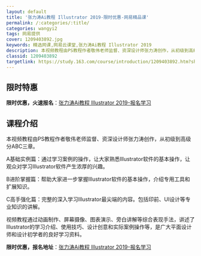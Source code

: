 ```yaml
---
layout: default
title: '张力涛Ai教程 Illustrator 2019-限时优惠-网易精品课'
permalink: /:categories/:title/
categories: wangyi2
tags: 网易提供
cover: 1209403892.jpg
keywords: 精选网课,网易云课堂,张力涛Ai教程 Illustrator 2019
description: 本视频教程由PS教程作者敬伟老师监督、资深设计师张力涛创作，从初级到高级分ABC三章。A基础实例篇：通过学习案例的操作，
classid: 1209403892
targetlink: https://study.163.com/course/introduction/1209403892.htm?share=1&shareId=1025206652&utm_campaign=share&utm_medium=iphoneShare&utm_source=&utm_u=1025206652
---
```


## 限时特惠

**限时优惠，火速报名**：[张力涛Ai教程 Illustrator 2019-报名学习](https://study.163.com/course/introduction/1209403892.htm?share=1&shareId=1025206652&utm_campaign=share&utm_medium=iphoneShare&utm_source=&utm_u=1025206652)

## 课程介绍

本视频教程由PS教程作者敬伟老师监督、资深设计师张力涛创作，从初级到高级分ABC三章。

A基础实例篇：通过学习案例的操作，让大家熟悉Illustrator软件的基本操作，让观众对学习Illustrator软件产生浓厚的兴趣。

B进阶掌握篇：帮助大家进一步掌握Illustrator软件的基本操作，介绍专用工具和扩展知识。

C高手强化篇：完整的深入学习Illustrator最尖端的内容。包括印前、UI设计等专业知识的讲解。

视频教程通过动画制作、屏幕摄像、图表演示、旁白讲解等综合表现手法，讲述了Illustrator的学习介绍、使用技巧、设计创意和实际案例操作等，是广大平面设计师和设计初学者的良好学习资料。

**限时优惠，报名地址**：[张力涛Ai教程 Illustrator 2019-报名学习](https://study.163.com/course/introduction/1209403892.htm?share=1&shareId=1025206652&utm_campaign=share&utm_medium=iphoneShare&utm_source=&utm_u=1025206652)


